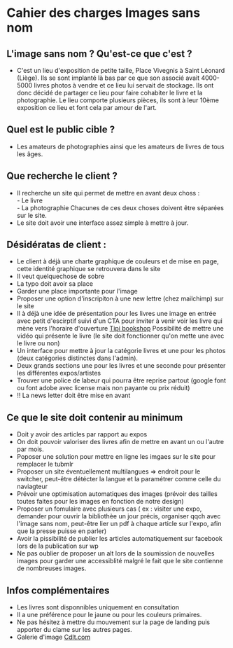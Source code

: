 # Cahier des charges Images sans nom

## L'image sans nom ? Qu'est-ce que c'est ?
* C'est un lieu d'exposition de petite taille, Place Vivegnis à Saint Léonard (Liège). Ils se sont implanté là bas par ce que son associé avait 4000-5000 livres photos à vendre et ce lieu lui servait de stockage. Ils ont donc décidé de partager ce lieu pour faire cohabiter le livre et la photographie.
Le lieu comporte plusieurs pièces, ils sont à leur 10ème exposition ce lieu et font cela par amour de l'art.

## Quel est le public cible ? 
* Les amateurs de photographies ainsi que les amateurs de livres de tous les âges.

## Que recherche le client ?
* Il recherche un site qui permet de mettre en avant deux choss : <br> - Le livre
<br> - La photographie
Chacunes de ces deux choses doivent être séparées sur le site.
* Le site doit avoir une interface assez simple à mettre à jour.

## Désidératas de client :
* Le client à déjà une charte graphique de couleurs et de mise en page, cette identité graphique se retrouvera dans le site
* Il veut quelquechose de sobre
* La typo doit avoir sa place
* Garder une place importante pour l'image
* Proposer une option d'inscripiton à une new lettre (chez mailchimp) sur le site
* Il à déjà une idée de présentation pour les livres une image en entrée avec petit d'escirptif suivi d'un CTA pour inviter à venir voir les livre qui mène vers l'horaire d'ouverture
[Tipi bookshop](https://tipi-bookshop.be/shop/dancing-with-a-cobra-by-alison-mccauley/) Possibilité de mettre une vidéo qui présente le livre (le site doit fonctionner qu'on mette une avec le livre ou non)
* Un interface pour mettre à jour la catégorie livres et une pour les photos (deux catégories distinctes dans l'admin).
* Deux grands sections une pour les livres et une seconde pour présenter les différentes expos/artistes
* Trouver une police de labeur qui pourra être reprise partout (google font ou font adobe avec license mais non payante ou prix réduit)
* !! La news letter doit être mise en avant

## Ce que le site doit contenir au minimum
* Doit y avoir des articles par rapport au expos
* On doit pouvoir valoriser des livres afin de mettre en avant un ou l'autre par mois.
* Poposer une solution pour mettre en ligne les imgaes sur le site pour remplacer le tubmlr
* Proposer un site éventuellement multilangues => endroit pour le switcher, peut-être détécter la langue et la paramétrer comme celle du naviagteur
* Prévoir une optimisation automatiques des images (prévoir des tailles toutes faites pour les images en fonction de notre design)
* Proposer un fomulaire avec plusieurs cas ( ex : visiter une expo, demander pour ouvrir la bibliothèe un jour précis, organiser qqch avec l'image sans nom, peut-être lier un pdf à chaque article sur l'expo, afin que la presse puisse en parler)
* Avoir la pissibilité de publier les articles automatiquement sur facebook lors de la publication sur wp
* Ne pas oublier de proposer un alt lors de la soumission de nouvelles images pour garder une accessiblité malgré le fait que le site contienne de nombreuses images.

## Infos complémentaires 
* Les livres sont disponnibles uniquement en consultation
* Il a une préférence pour le jaune ou pour les couleurs primaires.
* Ne pas hésitez à mettre du mouvement sur la page de landing puis apporter du clame sur les autres pages.
* Galerie d'image [Cdlt.com](http://c-d-l-t.com/home/)
